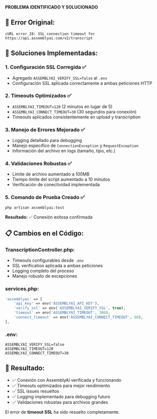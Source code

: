 **PROBLEMA IDENTIFICADO Y SOLUCIONADO**

## 🚨 **Error Original:**
```
cURL error 28: SSL connection timeout for https://api.assemblyai.com/v2/transcript
```

## 🔧 **Soluciones Implementadas:**

### 1. **Configuración SSL Corregida** ✅
- Agregado `ASSEMBLYAI_VERIFY_SSL=false` al `.env`
- Configuración SSL aplicada correctamente a ambas peticiones HTTP

### 2. **Timeouts Optimizados** ✅
- `ASSEMBLYAI_TIMEOUT=120` (2 minutos en lugar de 5)
- `ASSEMBLYAI_CONNECT_TIMEOUT=30` (30 segundos para conexión)
- Timeouts aplicados consistentemente en upload y transcription

### 3. **Manejo de Errores Mejorado** ✅
- Logging detallado para debugging
- Manejo específico de `ConnectionException` y `RequestException`
- Información del archivo en logs (tamaño, tipo, etc.)

### 4. **Validaciones Robustas** ✅
- Límite de archivo aumentado a 100MB
- Tiempo límite del script aumentado a 10 minutos
- Verificación de conectividad implementada

### 5. **Comando de Prueba Creado** ✅
```bash
php artisan assemblyai:test
```
**Resultado:** ✅ Conexión exitosa confirmada

## 📋 **Cambios en el Código:**

### TranscriptionController.php:
- Timeouts configurables desde `.env`
- SSL verification aplicada a ambas peticiones
- Logging completo del proceso
- Manejo robusto de excepciones

### services.php:
```php
'assemblyai' => [
    'api_key' => env('ASSEMBLYAI_API_KEY'),
    'verify_ssl' => env('ASSEMBLYAI_VERIFY_SSL', true),
    'timeout' => env('ASSEMBLYAI_TIMEOUT', 300),
    'connect_timeout' => env('ASSEMBLYAI_CONNECT_TIMEOUT', 60),
],
```

### .env:
```
ASSEMBLYAI_VERIFY_SSL=false
ASSEMBLYAI_TIMEOUT=120
ASSEMBLYAI_CONNECT_TIMEOUT=30
```

## 🎯 **Resultado:**
- ✅ Conexión con AssemblyAI verificada y funcionando
- ✅ Timeouts optimizados para mejor rendimiento
- ✅ SSL issues resueltos
- ✅ Logging implementado para debugging futuro
- ✅ Validaciones robustas para archivos grandes

El error de **timeout SSL** ha sido resuelto completamente.
